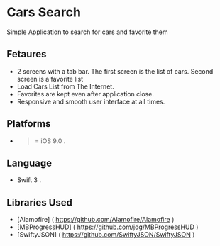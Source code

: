 # Cars Search
Simple Application to search for cars and favorite them

## Fetaures 
-  2 screens with a tab bar. The first screen is the list of cars. Second screen is a favorite list
-  Load Cars List from The Internet.
-  Favorites are kept even after application close. 
-  Responsive and smooth  user interface  at all times.


## Platforms ##
- >= iOS 9.0 .

## Language ##
- Swift 3 .


## Libraries Used ## 
- [Alamofire] ( https://github.com/Alamofire/Alamofire )
- [MBProgressHUD] ( https://github.com/jdg/MBProgressHUD )
- [SwiftyJSON] ( https://github.com/SwiftyJSON/SwiftyJSON )












